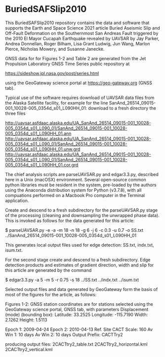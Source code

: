 # BuriedSAFSlip2010
This BuriedSAFSlip2010 repository contains the data and software that supports the Earth and Space Science 2021 article Buried Aseismic Slip and Off-Fault Deformation on the Southernmost San Andreas Fault triggered by the 2010 El Mayor Cucapah Earthquake revealed by UAVSAR by Jay Parker, Andrea Donnellan, Roger Bilham, Lisa Grant Ludwig, Jun Wang, Marlon Pierce, Nicholas Mowery, and Susanne Janecke.

GNSS data for for Figures 1-2 and Table 2 are generated from the Jet Propulsion Laboratory GNSS Time Series public repository at 

https://sideshow.jpl.nasa.gov/post/series.html

using the GeoGateway science portal at https://geo-gateway.org (GNSS tab).

 Typical use of the software requires download of UAVSAR data files from the Alaska Satellite facility, for example for the line SanAnd_26514_09015-001_10028-005_0354d_s01_L090HH_01: download to a fresh directory the three files

http://uavsar.asfdaac.alaska.edu/UA_SanAnd_26514_09015-001_10028-005_0354d_s01_L090_01/SanAnd_26514_09015-001_10028-005_0354d_s01_L090HH_01.ann
http://uavsar.asfdaac.alaska.edu/UA_SanAnd_26514_09015-001_10028-005_0354d_s01_L090_01/SanAnd_26514_09015-001_10028-005_0354d_s01_L090HH_01.unw.grd
http://uavsar.asfdaac.alaska.edu/UA_SanAnd_26514_09015-001_10028-005_0354d_s01_L090_01/SanAnd_26514_09015-001_10028-005_0354d_s01_L090HH_01.cor.grd

The chief analysis scripts are parseUAVSAR.py and edgar3.3.py, described here in a Unix (macOSX) environment.  Several open-source common python libraries must be resident in the system, pre-loaded by the authors using the Anaconda distribution system for Python (v3.7.8), with all compuations performed on a Macbook Pro computer in the Terminal application.

Create and descend to a fresh subdirectory for the parseUAVSAR.py stage of the processing (cleaning and downsampling the unwrapped phase data). This is invoked as follows for the data generated for this article:

$ parseUAVSAR.py -e -a -m 18 -n 18 -g 6 -j 6 -c 0.3 -u 0.7 -o SS.txt ../SanAnd_26514_09015-001_10028-005_0354d_s01_L090HH_01

This generates local output files used for edge detection: SS.txt, indx.txt, isum.txt.

For the second stage create and descend to a fresh subdirectory.  Edge detection products and estimates of gradient direction, width and slip for this article are generated by the command

$ edgar3.3.py -a 5 -m 5 -r 0.75 -s 18 ../SS.txt ../indx.txt ../isum.txt

Selected output files and data generated by GeoGateway form the basis of most of the figures for the article, as follows:

Figures 1-2: GNSS station coordinates are for stations selected using the GeoGateway science portal, GNSS tab, with parameters 
Displacement (mode)
(bounding box):
Latitude: 33.2525
Longitude: -115.7190
Width: 2.1262
Height: 1.5113

Epoch 1: 2009-04-24
Epoch 2: 2010-04-13
Ref. Site CACT
Scale: 160
Av Win 1: 10 days
Av Win 2: 10 days
Output Prefix: CACTTry2

producing output files:
2CACTtry2_table.txt
2CACTtry2_horizontal.kml
2CACTtry2_vertical.kml



